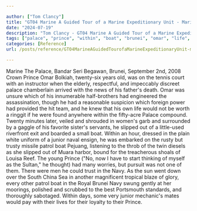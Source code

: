 ```yaml
---

author: ["Tom Clancy"]
title: "GT04 Marine A Guided Tour of a Marine Expeditionary Unit - Marine_split_197.html"
date: "2024-07-19"
description: "Tom Clancy - GT04 Marine A Guided Tour of a Marine Expeditionary Unit"
tags: ["palace", "prince", "within", "boat", "brunei", "omar", "life", "would", "slipped", "junior", "patrol", "navy", "marine", "bandar", "seri", "begawan", "september", "crown", "bolkiah", "year", "old", "tennis", "court", "instructor", "elderly"]
categories: [Reference]
url: /posts/reference/GT04MarineAGuidedTourofaMarineExpeditionaryUnit-marinesplit197html

---
```



Marine
The Palace, Bandar Seri Begawan, Brunei, September 2nd, 2008
Crown Prince Omar Bolkiah, twenty-six years old, was on the tennis court with an instructor when the elderly, respectful, and impeccably discreet palace chamberlain arrived with the news of his father's death. Omar was unsure which of his innumerable half-brothers had engineered the assassination, though he had a reasonable suspicion which foreign power had provided the hit team, and he knew that his own life would not be worth a ringgit if he were found anywhere within the fifty-acre Palace compound. Twenty minutes later, veiled and shrouded in women's garb and surrounded by a gaggle of his favorite sister's servants, he slipped out of a little-used riverfront exit and boarded a small boat. Within an hour, dressed in the plain white uniform of a junior naval ensign, he was embarked on the rusty but trusty missile patrol boat Pejuang, listening to the throb of the twin diesels as she slipped out of Muara harbor, bound for the treacherous shoals of Louisa Reef.
The young Prince ("No, now I have to start thinking of myself as the Sultan," he thought) had many worries, but pursuit was not one of them. There were men he could trust in the Navy. As the sun went down over the South China Sea in another magnificent tropical blaze of glory, every other patrol boat in the Royal Brunei Navy swung gently at her moorings, polished and scrubbed to the best Portsmouth standards, and thoroughly sabotaged. Within days, some very junior mechanic's mates would pay with their lives for their loyalty to their Prince.
